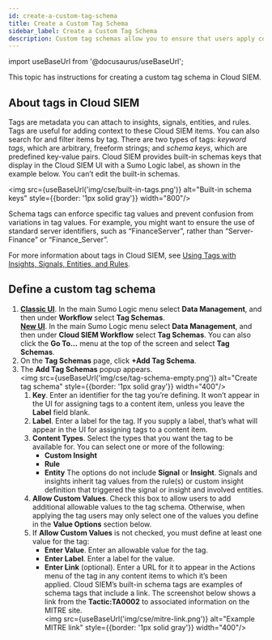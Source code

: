 ```yaml
---
id: create-a-custom-tag-schema
title: Create a Custom Tag Schema
sidebar_label: Create a Custom Tag Schema
description: Custom tag schemas allow you to ensure that users apply consistent tag values.
---
```


import useBaseUrl from '@docusaurus/useBaseUrl';

This topic has instructions for creating a custom tag schema in Cloud SIEM. 

## About tags in Cloud SIEM

Tags are metadata you can attach to insights, signals, entities, and rules. Tags are useful for adding context to these Cloud SIEM items. You can also search for and filter items by tag. There are two types of tags: *keyword tags*, which are arbitrary, freeform strings; and *schema keys*, which are predefined key-value pairs. Cloud SIEM provides built-in schemas keys that display in the Cloud SIEM UI with a Sumo Logic label, as shown in the example below. You can’t edit the built-in schemas.

<img src={useBaseUrl('img/cse/built-in-tags.png')} alt="Built-in schema keys" style={{border: '1px solid gray'}} width="800"/>

Schema tags can enforce specific tag values and prevent confusion from variations in tag values. For example, you might want to ensure the use of standard server identifiers, such as “FinanceServer”, rather than “Server-Finance” or “Finance_Server”. 

For more information about tags in Cloud SIEM, see [Using Tags with Insights, Signals, Entities, and Rules](/docs/cse/records-signals-entities-insights/tags-insights-signals-entities-rules).

## Define a custom tag schema

1. [**Classic UI**](/docs/get-started/sumo-logic-ui-classic). In the main Sumo Logic menu select **Data Management**, and then under **Workflow** select **Tag Schemas**.<br/>[**New UI**](/docs/get-started/sumo-logic-ui). In the main Sumo Logic menu select **Data Management**, and then under **Cloud SIEM Workflow** select **Tag Schemas**. You can also click the **Go To...** menu at the top of the screen and select **Tag Schemas**. 
1. On the **Tag Schemas** page, click **+Add Tag Schema**. 
1. The **Add Tag Schemas** popup appears. <br/><img src={useBaseUrl('img/cse/tag-schema-empty.png')} alt="Create tag schema" style={{border: '1px solid gray'}} width="400"/>
    1. **Key**. Enter an identifier for the tag you’re defining. It won’t appear in the UI for assigning tags to a content item, unless you leave the **Label** field blank.
    1. **Label**. Enter a label for the tag. If you supply a label, that’s what will appear in the UI for assigning tags to a content item.
    1. **Content Types**. Select the types that you want the tag to be
        available for. You can select one or more of the following:
        * **Custom Insight**
        * **Rule**
        * **Entity** The options do not include **Signal** or **Insight**. Signals and insights inherit tag values from the rule(s) or custom insight definition that triggered the signal or insight and involved entities.
    1. **Allow Custom Values**. Check this box to allow users to add additional allowable values to the tag schema. Otherwise, when applying the tag users may only select one of the values you define in the **Value Options** section below.
    1. If **Allow Custom Values** is not checked, you must define at least one value for the tag:
        * **Enter Value**. Enter an allowable value for the tag.
        * **Enter Label**. Enter a label for the value.
        * **Enter Link** (optional). Enter a URL for it to appear in the Actions menu of the tag in any content items to which it’s been applied. Cloud SIEM’s built-in schema tags are examples of schema tags that include a link. The screenshot below shows a link from the **Tactic:TA0002** to associated information on the MITRE site. <br/><img src={useBaseUrl('img/cse/mitre-link.png')} alt="Example MITRE link" style={{border: '1px solid gray'}} width="400"/>

